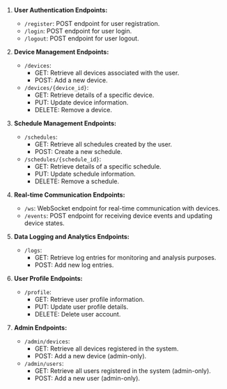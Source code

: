
1. **User Authentication Endpoints:**
   - `/register`: POST endpoint for user registration.
   - `/login`: POST endpoint for user login.
   - `/logout`: POST endpoint for user logout.

2. **Device Management Endpoints:**
   - `/devices`:
     - GET: Retrieve all devices associated with the user.
     - POST: Add a new device.
   - `/devices/{device_id}`:
     - GET: Retrieve details of a specific device.
     - PUT: Update device information.
     - DELETE: Remove a device.

3. **Schedule Management Endpoints:**
   - `/schedules`:
     - GET: Retrieve all schedules created by the user.
     - POST: Create a new schedule.
   - `/schedules/{schedule_id}`:
     - GET: Retrieve details of a specific schedule.
     - PUT: Update schedule information.
     - DELETE: Remove a schedule.

4. **Real-time Communication Endpoints:**
   - `/ws`: WebSocket endpoint for real-time communication with devices.
   - `/events`: POST endpoint for receiving device events and updating device states.

5. **Data Logging and Analytics Endpoints:**
   - `/logs`:
     - GET: Retrieve log entries for monitoring and analysis purposes.
     - POST: Add new log entries.

6. **User Profile Endpoints:**
   - `/profile`:
     - GET: Retrieve user profile information.
     - PUT: Update user profile details.
     - DELETE: Delete user account.

7. **Admin Endpoints:**
   - `/admin/devices`:
     - GET: Retrieve all devices registered in the system.
     - POST: Add a new device (admin-only).
   - `/admin/users`:
     - GET: Retrieve all users registered in the system (admin-only).
     - POST: Add a new user (admin-only).

